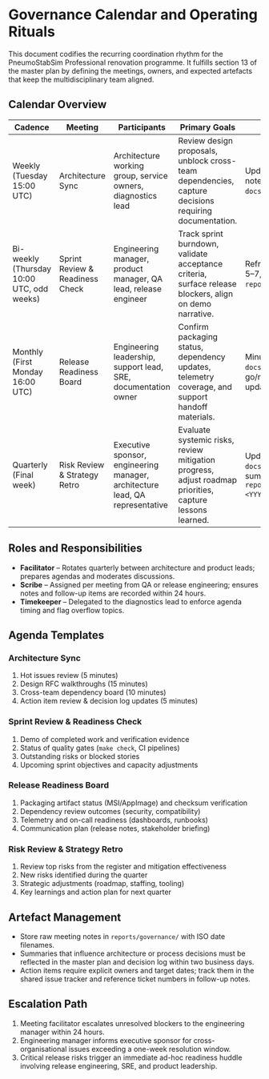 # Governance Calendar and Operating Rituals

This document codifies the recurring coordination rhythm for the PneumoStabSim Professional renovation programme.
It fulfills section 13 of the master plan by defining the meetings, owners, and expected artefacts that keep the
multidisciplinary team aligned.

## Calendar Overview

| Cadence | Meeting | Participants | Primary Goals | Outputs |
| --- | --- | --- | --- | --- |
| Weekly (Tuesday 15:00 UTC) | Architecture Sync | Architecture working group, service owners, diagnostics lead | Review design proposals, unblock cross-team dependencies, capture decisions requiring documentation. | Updated action items, ADR candidates, notes appended to `docs/DECISIONS_LOG.md`. |
| Bi-weekly (Thursday 10:00 UTC, odd weeks) | Sprint Review & Readiness Check | Engineering manager, product manager, QA lead, release engineer | Track sprint burndown, validate acceptance criteria, surface release blockers, align on demo narrative. | Refreshed status in master plan sections 5–7, sprint notes stored under `reports/governance/`. |
| Monthly (First Monday 16:00 UTC) | Release Readiness Board | Engineering leadership, support lead, SRE, documentation owner | Confirm packaging status, dependency updates, telemetry coverage, and support handoff materials. | Minutes uploaded to `docs/operations/release_notes_drafts/`, go/no-go decision, action register updates. |
| Quarterly (Final week) | Risk Review & Strategy Retro | Executive sponsor, engineering manager, architecture lead, QA representative | Evaluate systemic risks, review mitigation progress, adjust roadmap priorities, capture lessons learned. | Updated `docs/operations/risk_register.md`, retro summary in `reports/governance/quarterly-retro-<YYYY>-Q<q>.md`. |

## Roles and Responsibilities

- **Facilitator** – Rotates quarterly between architecture and product leads; prepares agendas and moderates discussions.
- **Scribe** – Assigned per meeting from QA or release engineering; ensures notes and follow-up items are recorded within 24 hours.
- **Timekeeper** – Delegated to the diagnostics lead to enforce agenda timing and flag overflow topics.

## Agenda Templates

### Architecture Sync
1. Hot issues review (5 minutes)
2. Design RFC walkthroughs (15 minutes)
3. Cross-team dependency board (10 minutes)
4. Action item review & decision log updates (5 minutes)

### Sprint Review & Readiness Check
1. Demo of completed work and verification evidence
2. Status of quality gates (`make check`, CI pipelines)
3. Outstanding risks or blocked stories
4. Upcoming sprint objectives and capacity adjustments

### Release Readiness Board
1. Packaging artifact status (MSI/AppImage) and checksum verification
2. Dependency review outcomes (security, compatibility)
3. Telemetry and on-call readiness (dashboards, runbooks)
4. Communication plan (release notes, stakeholder briefing)

### Risk Review & Strategy Retro
1. Review top risks from the register and mitigation effectiveness
2. New risks identified during the quarter
3. Strategic adjustments (roadmap, staffing, tooling)
4. Key learnings and action plan for next quarter

## Artefact Management

- Store raw meeting notes in `reports/governance/` with ISO date filenames.
- Summaries that influence architecture or process decisions must be reflected in the master plan and decision log within two business days.
- Action items require explicit owners and target dates; track them in the shared issue tracker and reference ticket numbers in follow-up notes.

## Escalation Path

1. Meeting facilitator escalates unresolved blockers to the engineering manager within 24 hours.
2. Engineering manager informs executive sponsor for cross-organisational issues exceeding a one-week resolution window.
3. Critical release risks trigger an immediate ad-hoc readiness huddle involving release engineering, SRE, and product leadership.
